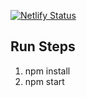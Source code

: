 [![Netlify Status](https://api.netlify.com/api/v1/badges/a55fa1b8-7b61-40db-a935-3744878a507e/deploy-status)](https://app.netlify.com/sites/lucent-druid-f6dd08/deploys)

## Run Steps
1. npm install
2. npm start
